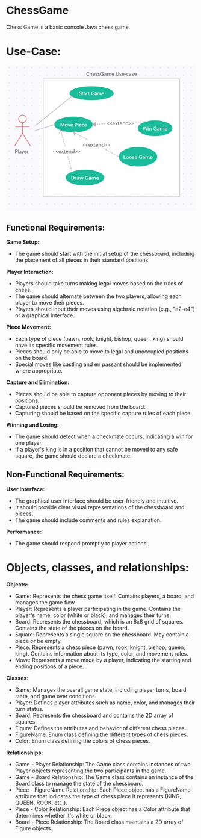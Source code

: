 # ChessGame
Chess Game is a basic console Java chess game.

# Use-Case:
![chessGameUseCase.jpg](https://github.com/Larisa-Pomidor/ChessGame/blob/master/chessGameUseCase.jpg)

## Functional Requirements:

**Game Setup:** 
- The game should start with the initial setup of the chessboard, including the placement of all pieces in their standard positions.

**Player Interaction:**

- Players should take turns making legal moves based on the rules of chess.
- The game should alternate between the two players, allowing each player to move their pieces.
- Players should input their moves using algebraic notation (e.g., "e2-e4") or a graphical interface.

**Piece Movement:**

- Each type of piece (pawn, rook, knight, bishop, queen, king) should have its specific movement rules.
- Pieces should only be able to move to legal and unoccupied positions on the board.
- Special moves like castling and en passant should be implemented where appropriate.
  
**Capture and Elimination:**

- Pieces should be able to capture opponent pieces by moving to their positions.
- Captured pieces should be removed from the board.
- Capturing should be based on the specific capture rules of each piece.

**Winning and Losing:**

- The game should detect when a checkmate occurs, indicating a win for one player.
- If a player's king is in a position that cannot be moved to any safe square, the game should declare a checkmate.
  
## Non-Functional Requirements:

**User Interface:**

- The graphical user interface should be user-friendly and intuitive.
- It should provide clear visual representations of the chessboard and pieces.
- The game should include comments and rules explanation.

**Performance:**

- The game should respond promptly to player actions.

# Objects, classes, and relationships:

**Objects:**

- Game: Represents the chess game itself. Contains players, a board, and manages the game flow.
- Player: Represents a player participating in the game. Contains the player's name, color (white or black), and manages their turns.
- Board: Represents the chessboard, which is an 8x8 grid of squares. Contains the state of the pieces on the board.
- Square: Represents a single square on the chessboard. May contain a piece or be empty.
- Piece: Represents a chess piece (pawn, rook, knight, bishop, queen, king). Contains information about its type, color, and movement rules.
- Move: Represents a move made by a player, indicating the starting and ending positions of a piece.

**Classes:**

- Game: Manages the overall game state, including player turns, board state, and game over conditions.
- Player: Defines player attributes such as name, color, and manages their turn status.
- Board: Represents the chessboard and contains the 2D array of squares.
- Figure: Defines the attributes and behavior of different chess pieces.
- FigureName: Enum class defining the different types of chess pieces.
- Color: Enum class defining the colors of chess pieces.

**Relationships:**

- Game - Player Relationship: The Game class contains instances of two Player objects representing the two participants in the game.
- Game - Board Relationship: The Game class contains an instance of the Board class to manage the state of the chessboard.
- Piece - FigureName Relationship: Each Piece object has a FigureName attribute that indicates the type of chess piece it represents (KING, QUEEN, ROOK, etc.).
- Piece - Color Relationship: Each Piece object has a Color attribute that determines whether it's white or black.
- Board - Piece Relationship: The Board class maintains a 2D array of Figure objects.

